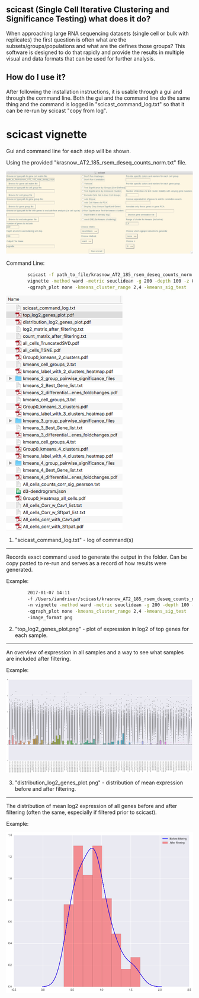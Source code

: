 scicast (Single Cell Iterative Clustering and Significance Testing) what does it do?
------------
When approaching large RNA sequencing datasets (single cell or bulk with replicates) the first question is often what are the subsets/groups/populations and what are the defines those groups? This software is designed to do that rapidly and provide the results in multiple visual and data formats that can be used for further analysis.

How do I use it?
------------
After following the installation instructions, it is usable through a gui and through the command line. Both the gui and the command line do the same thing and the command is logged in "scicast_command_log.txt" so that it can be re-run by scicast "copy from log".

**scicast vignette**
==================
Gui and command line for each step will be shown.

Using the provided "krasnow_AT2_185_rsem_deseq_counts_norm.txt" file.

![GUI: Load the dataset](scicast_with_parameters1.png)

Command Line:

```bash
        scicast -f path_to_file/krasnow_AT2_185_rsem_deseq_counts_norm.txt -n
        vignette -method ward -metric seuclidean -g 200 -depth 100 -z 0
        -qgraph_plot none -kmeans_cluster_range 2,4 -kmeans_sig_test
```

![Files output:](scicast_filelist_ouput1.png)

1. "scicast_command_log.txt" - log of command(s)
-------
  Records exact command used to generate the output in the folder. Can be copy pasted to re-run and serves as a record of how results were generated.

  Example:

  ```bash
          2017-01-07 14:11
          -f /Users/iandriver/scicast/krasnow_AT2_185_rsem_deseq_counts_norm.txt
          -n vignette -method ward -metric seuclidean -g 200 -depth 100 -z 0
          -qgraph_plot none -kmeans_cluster_range 2,4 -kmeans_sig_test
          -image_format png
  ```

2. "top_log2_genes_plot.png" - plot of expression in log2 of top genes for each sample.
------
  An overview of expression in all samples and a way to see what samples are included after filtering.

  Example:

  ![top_log2](vignette_scicast_analysis/top_log2_genes_plot.png)

3. "distribution_log2_genes_plot.png" - distribution of mean expression before and after filtering.
-----
  The distribution of mean log2 expression of all genes before and after filtering (often the same, especially if filtered prior to scicast).

  Example:

  ![log2_dist](vignette_scicast_analysis/distribution_log2_genes_plot.png)
